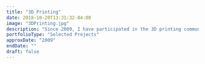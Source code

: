 ```yaml
---
title: "3D Printing"
date: 2018-10-28T13:31:32-04:00
image: "3DPrinting.jpg"
description: "Since 2009, I have participated in the 3D printing community as a hardware and software developer. I have worked with several pioneering printers, discovering hardware and firmware flaws and submitting patches on such models as the original Makerbot Cupcake CNC and Ultimaker 1 and several software projects such as Printrun, Marlin and Slic3r."
portfolioType: "Selected Projects"
approxDate: "2009"
endDate: ""
draft: false
---
```


